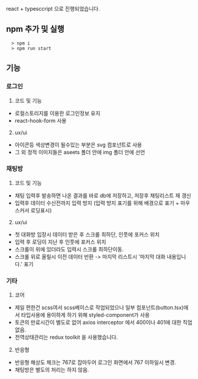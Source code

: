 react + typesccript 으로 진행되었습니다. 

## npm 추가 및 실행
```shell
  > npm i 
  > npm run start
```

## 기능
### 로그인
1. 코드 및 기능
- 로컬스토리지를 이용한 로그인정보 유지
- react-hook-form 사용

2. ux/ui
- 아이콘등 색상변경이 될수있는 부분은 svg 컴포넌트로 사용
- 그 외 정적 이미지들은 aseets 폴더 안에 img 폴더 안에 선언

### 채팅방
1. 코드 및 기능
- 채팅 입력후 발송하면 나온 결과를 바로 db에 저장하고, 저장후 채팅리스트 재 갱신
- 입력후 데이터 수신전까지 입력 방지 (입력 방지 표기를 위해 배경으로 표기 + 마우스커서 로딩표시)

2. ux/ui
- 첫 대화방 입장시 데이터 받은 후 스크롤 최하단, 인풋에 포커스 위치
- 입력 후 로딩이 지난 후 인풋에 포커스 위치
- 스크롤이 위에 있더라도 입력시 스크롤 최하단이동.
- 스크롤 위로 올릴시 이전 데이터 반환 -> 마지막 리스트시 '마지막 대화 내용입니다.' 표기


### 기타
1. 코어
- 제일 편한건 scss여서 scss베이스로 작업되었으나 일부 컴포넌트(button.tsx)에서 타입사용에 용이하게 하기 위해 styled-component가 사용 
- 토큰의 만료시간이 별도로 없어 axios interceptor 에서 400이나 401에 대한 직업없음.
- 전역상태관리는 redux toolkit 을 사용했습니다.

2. 반응형
- 반응형 해상도 체크는 767로 잡아두어 로그인 화면에서 767 이하일시 변경.
- 채팅방은 별도의 처리는 하지 않음.
